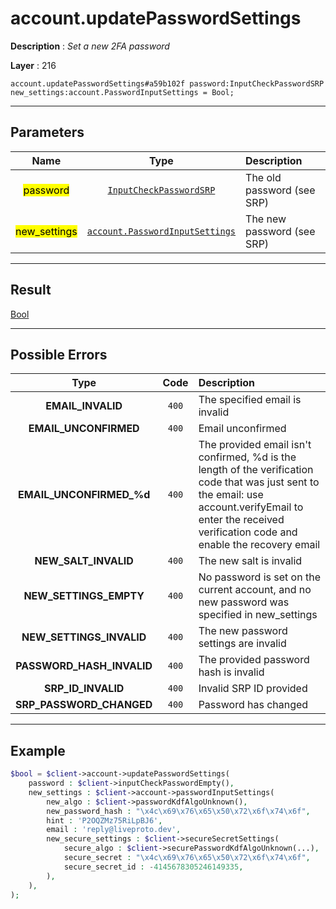 # account.updatePasswordSettings

**Description** : *Set a new 2FA password*

**Layer** : 216

```tl
account.updatePasswordSettings#a59b102f password:InputCheckPasswordSRP new_settings:account.PasswordInputSettings = Bool;
```

---

## Parameters

| Name | Type | Description |
| :---: | :---: | :--- |
| <mark>password</mark> | [`InputCheckPasswordSRP`](type/InputCheckPasswordSRP) | The old password (see SRP) |
| <mark>new_settings</mark> | [`account.PasswordInputSettings`](type/account.PasswordInputSettings) | The new password (see SRP) |

---

## Result

[Bool](type/Bool)

---

## Possible Errors

| Type | Code | Description |
| :---: | :---: | :--- |
| **EMAIL_INVALID** | `400` | The specified email is invalid |
| **EMAIL_UNCONFIRMED** | `400` | Email unconfirmed |
| **EMAIL_UNCONFIRMED_%d** | `400` | The provided email isn't confirmed, %d is the length of the verification code that was just sent to the email: use account.verifyEmail to enter the received verification code and enable the recovery email |
| **NEW_SALT_INVALID** | `400` | The new salt is invalid |
| **NEW_SETTINGS_EMPTY** | `400` | No password is set on the current account, and no new password was specified in new_settings |
| **NEW_SETTINGS_INVALID** | `400` | The new password settings are invalid |
| **PASSWORD_HASH_INVALID** | `400` | The provided password hash is invalid |
| **SRP_ID_INVALID** | `400` | Invalid SRP ID provided |
| **SRP_PASSWORD_CHANGED** | `400` | Password has changed |

---

## Example

```php
$bool = $client->account->updatePasswordSettings(
	password : $client->inputCheckPasswordEmpty(),
	new_settings : $client->account->passwordInputSettings(
		new_algo : $client->passwordKdfAlgoUnknown(),
		new_password_hash : "\x4c\x69\x76\x65\x50\x72\x6f\x74\x6f",
		hint : 'P2OQZMz75RiLpBJ6',
		email : 'reply@liveproto.dev',
		new_secure_settings : $client->secureSecretSettings(
			secure_algo : $client->securePasswordKdfAlgoUnknown(...),
			secure_secret : "\x4c\x69\x76\x65\x50\x72\x6f\x74\x6f",
			secure_secret_id : -4145678305246149335,
		),
	),
);
```